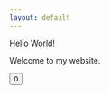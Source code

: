 ```yaml
---
layout: default
---
```


Hello World!

Welcome to my website.

<button id="clickme">0</button>

<script>
document.getElementById("clickme").onclick = function() {
    var currentNumber = parseInt(this.innerHTML);
    this.innerHTML = currentNumber + 1;
}
</script>
